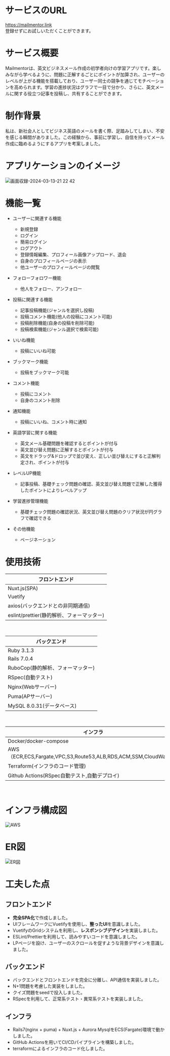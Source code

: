# サービスのURL
https://mailmentor.link <br />
登録せずにお試しいただくことができます。
# サービス概要
Mailmentorは、英文ビジネスメール作成の初学者向けの学習アプリです。楽しみながら学べるように、問題に正解するごとにポイントが加算され、ユーザーのレベルが上がる機能を搭載しており、ユーザー同士の競争を通じてモチベーションを高められます。学習の進捗状況はグラフで一目で分かり、さらに、英文メールに関する役立つ記事を投稿し、共有することができます。

# 制作背景
私は、新社会人としてビジネス英語のメールを書く際、足踏みしてしまい、不安を感じる瞬間がありました。この経験から、事前に学習し、自信を持ってメール作成に臨めるようにするアプリを考案しました。
# アプリケーションのイメージ
![画面収録-2024-03-13-21 22 42](https://github.com/kei198609/english_app2/assets/107594090/80f7affe-65b1-44d4-b07c-848d2c10ca76)
# 機能一覧
- ユーザーに関連する機能
  - 新規登録
  - ログイン
  - 簡易ログイン
  - ログアウト
  - 登録情報編集、プロフィール画像アップロード、退会
  - 自身のプロフィールページの表示
  - 他ユーザーのプロフィールページの閲覧

- フォローフォロワー機能
  - 他人をフォロー、アンフォロー

- 投稿に関連する機能
  - 記事投稿機能(ジャンルを選択し投稿)
  - 投稿コメント機能(他人の投稿にコメント可能)
  - 投稿削除機能(自身の投稿を削除可能)
  - 投稿検索機能(ジャンル選択で検索可能)

- いいね機能
  - 投稿にいいね可能

- ブックマーク機能
  - 投稿をブックマーク可能

- コメント機能
  - 投稿にコメント
  - 自身のコメント削除

- 通知機能
  - 投稿にいいね、コメント時に通知

- 英語学習に関する機能
  - 英文メール基礎問題を確認するとポイントが付与
  - 英文並び替え問題に正解するとポイントが付与
  - 英文をドラッグ&ドロップで並び変え、正しい並び替えにすると正解判定され、ポイントが付与

- レベルUP機能
  - 記事投稿、基礎チェック問題の確認、英文並び替え問題で正解した獲得したポイントによりレベルアップ

- 学習進捗管理機能
  - 基礎チェック問題の確認状況、英文並び替え問題のクリア状況が円グラフで確認できる

- その他機能
  - ページネーション


# 使用技術

| フロントエンド
----|
| Nuxt.js(SPA)  |
| Vuetify |
| axios(バックエンドとの非同期通信) |
| eslint/prettier(静的解析、フォーマッター) |

<br />

| バックエンド |
----|
| Ruby 3.1.3 |
| Rails 7.0.4 |
| RuboCop(静的解析、フォーマッター) |
| RSpec(自動テスト) |
| Nginx(Webサーバー) |
| Puma(APサーバー) |
| MySQL 8.0.31(データベース) |

<br />

| インフラ |
----|
| Docker/docker-compose |
| AWS（ECR,ECS,Fargate,VPC,S3,Route53,ALB,RDS,ACM,SSM,CloudWatch） |
| Terraform(インフラのコード管理) |
| Github Actions(RSpec自動テスト,自動デプロイ) |

<br />

# インフラ構成図
![AWS](https://github.com/kei198609/english_app2/assets/107594090/5e86dd38-5735-48b9-b154-f13aa58e3f08)
# ER図
![ER図](https://github.com/kei198609/english_app2/assets/107594090/d675952e-e2e2-46c0-a899-c9563477f921)



# 工夫した点

## フロントエンド
 - **完全SPA化**で作成しました。
 - UIフレームワークにVuetifyを使用し、**整ったUI**を意識しました。
 - VuetifyのGridシステムを利用し、**レスポンシブデザイン**を実装しました。
 - ESLint/Prettierを利用して、読みやすいコードを意識しました。
 - LPページを設け、ユーザーのスクロールを促すような背景デザインを意識しました。
## バックエンド
 - バックエンドとフロントエンドを完全に分離し、API通信を実装しました。
 - N+1問題を考慮した実装をしました。
 - クイズ問題をseedで投入しました。
 - RSpecを利用して、正常系テスト・異常系テストを実装しました。
## インフラ
 - Rails7(nginx + puma) + Nuxt.js + Aurora MysqlをECS(Fargate)環境で動かしました。
 - GitHub Actionsを用いてCI/CDパイプラインを構築しました。
 - terraformによるインフラのコード化しました。